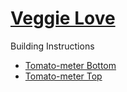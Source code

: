 # [Veggie Love](https://education.lego.com/en-us/lessons/spike-life-hacks/veggie-love)

Building Instructions
- [Tomato-meter Bottom](https://education.lego.com/v3/assets/blt293eea581807678a/blt0ae1799b7d16aa2b/5f8802b718bf360ec7ca888d/veggie-love-bi-pdf-book1of2.pdf)
- [Tomato-meter Top](https://education.lego.com/v3/assets/blt293eea581807678a/blt0392afe213f5e435/5f8802dd1189001a2dc76d6b/veggie-love-bi-pdf-book2of2.pdf)
